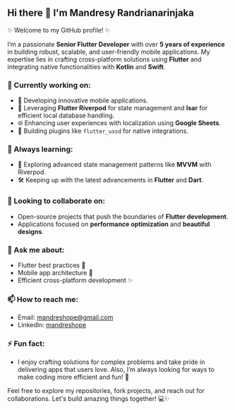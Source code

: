 ## Hi there 👋 I'm Mandresy Randrianarinjaka

✨ Welcome to my GitHub profile! ✨ 

I’m a passionate **Senior Flutter Developer** with over **5 years of experience** in building robust, scalable, and user-friendly mobile applications. My expertise lies in crafting cross-platform solutions using **Flutter** and integrating native functionalities with **Kotlin** and **Swift**.

### 🔭 Currently working on:
- 🚀 Developing innovative mobile applications.
- 📱 Leveraging **Flutter Riverpod** for state management and **Isar** for efficient local database handling.
- 🌐 Enhancing user experiences with localization using **Google Sheets**.
- 🔧 Building plugins like `flutter_ussd` for native integrations.

### 🌱 Always learning:
- 🌌 Exploring advanced state management patterns like **MVVM** with Riverpod.
- 🛠️ Keeping up with the latest advancements in **Flutter** and **Dart**.

### 👯 Looking to collaborate on:
- Open-source projects that push the boundaries of **Flutter development**.
- Applications focused on **performance optimization** and **beautiful designs**.

### 💬 Ask me about:
- Flutter best practices 🚀
- Mobile app architecture 📱
- Efficient cross-platform development ✨

### 📫 How to reach me:
- Email: [mandreshope@gmail.com](mailto:mandreshope@gmail.com)
- LinkedIn: [mandreshope](https://www.linkedin.com/in/mandreshope)

### ⚡ Fun fact:
- I enjoy crafting solutions for complex problems and take pride in delivering apps that users love. Also, I’m always looking for ways to make coding more efficient and fun! 🚀

Feel free to explore my repositories, fork projects, and reach out for collaborations. Let's build amazing things together! 💻✨
